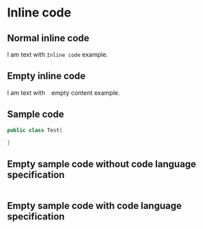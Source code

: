 # Inline code

## Normal inline code
I am text with `Inline code` example.

## Empty inline code
I am text with ` ` empty content example.

## Sample code
```c#
public class Test{

}
```

## Empty sample code without code language specification
```
```

## Empty sample code with code language specification
```c#
```
